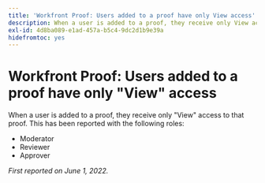 ```yaml
---
title: 'Workfront Proof: Users added to a proof have only View access'
description: When a user is added to a proof, they receive only View access to that proof.
exl-id: 4d8ba089-e1ad-457a-b5c4-9dc2d1b9e39a
hidefromtoc: yes
---
```

# Workfront Proof: Users added to a proof have only "View" access

When a user is added to a proof, they receive only "View" access to that proof. This has been reported with the following roles:

* Moderator
* Reviewer
* Approver

_First reported on June 1, 2022._
